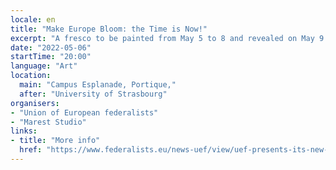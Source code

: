 ```yaml
---
locale: en
title: "Make Europe Bloom: the Time is Now!"
excerpt: "A fresco to be painted from May 5 to 8 and revealed on May 9 2022. It will reflect the feelinds of Europeans gathered by online surveys, to highlight the importance of the Conference on the future of Europe and the mobilisation of citizens."
date: "2022-05-06"
startTime: "20:00"
language: "Art"
location:
  main: "Campus Esplanade, Portique,"
  after: "University of Strasbourg"
organisers:
- "Union of European federalists"
- "Marest Studio"
links:
- title: "More info"
  href: "https://www.federalists.eu/news-uef/view/uef-presents-its-new-project-make-europe-bloom-the-time-is-now"
---
```

